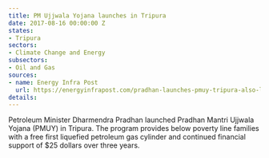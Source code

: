 ```yaml
---
title: PM Ujjwala Yojana launches in Tripura
date: 2017-08-16 00:00:00 Z
states:
- Tripura
sectors:
- Climate Change and Energy
subsectors:
- Oil and Gas
sources:
- name: Energy Infra Post
  url: https://energyinfrapost.com/pradhan-launches-pmuy-tripura-also-lays-foundation-stone-lpg-new-bottling-plant/
details: 
---
```


Petroleum Minister Dharmendra Pradhan launched Pradhan Mantri Ujjwala Yojana (PMUY) in Tripura. The program provides below poverty line families with a free first liquefied petroleum gas cylinder and continued financial support of $25 dollars over three years. 
